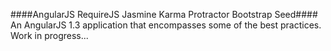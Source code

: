 ####AngularJS RequireJS Jasmine Karma Protractor Bootstrap Seed####
An AngularJS 1.3 application that encompasses some of the best practices. Work in progress...
